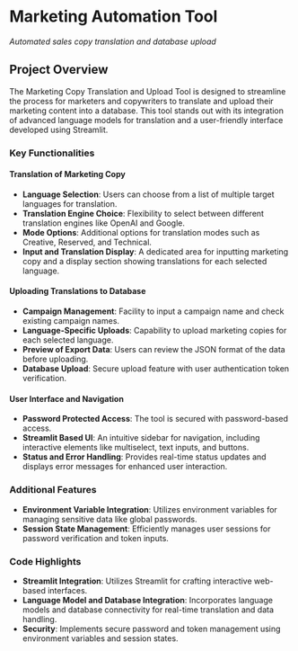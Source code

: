 # Marketing Automation Tool
*Automated sales copy translation and database upload*

## Project Overview

The Marketing Copy Translation and Upload Tool is designed to streamline the process for marketers and copywriters to translate and upload their marketing content into a database. This tool stands out with its integration of advanced language models for translation and a user-friendly interface developed using Streamlit.

### Key Functionalities

#### Translation of Marketing Copy

- **Language Selection**: Users can choose from a list of multiple target languages for translation.
- **Translation Engine Choice**: Flexibility to select between different translation engines like OpenAI and Google.
- **Mode Options**: Additional options for translation modes such as Creative, Reserved, and Technical.
- **Input and Translation Display**: A dedicated area for inputting marketing copy and a display section showing translations for each selected language.

#### Uploading Translations to Database

- **Campaign Management**: Facility to input a campaign name and check existing campaign names.
- **Language-Specific Uploads**: Capability to upload marketing copies for each selected language.
- **Preview of Export Data**: Users can review the JSON format of the data before uploading.
- **Database Upload**: Secure upload feature with user authentication token verification.

#### User Interface and Navigation

- **Password Protected Access**: The tool is secured with password-based access.
- **Streamlit Based UI**: An intuitive sidebar for navigation, including interactive elements like multiselect, text inputs, and buttons.
- **Status and Error Handling**: Provides real-time status updates and displays error messages for enhanced user interaction.

### Additional Features

- **Environment Variable Integration**: Utilizes environment variables for managing sensitive data like global passwords.
- **Session State Management**: Efficiently manages user sessions for password verification and token inputs.

### Code Highlights

- **Streamlit Integration**: Utilizes Streamlit for crafting interactive web-based interfaces.
- **Language Model and Database Integration**: Incorporates language models and database connectivity for real-time translation and data handling.
- **Security**: Implements secure password and token management using environment variables and session states.
